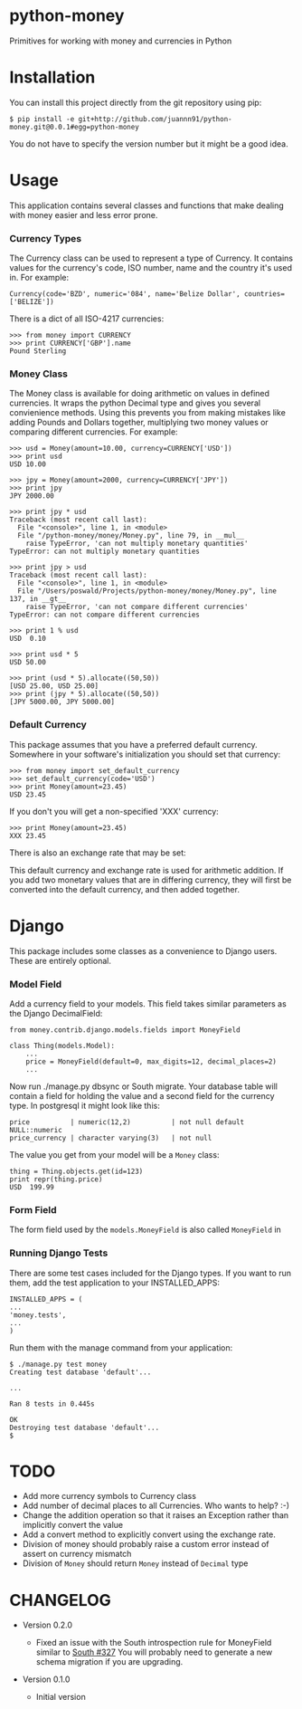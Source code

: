 python-money
============

Primitives for working with money and currencies in Python


Installation
============

You can install this project directly from the git repository using pip:

    $ pip install -e git+http://github.com/juannn91/python-money.git@0.0.1#egg=python-money

You do not have to specify the version number but it might be a good idea.

Usage
=====

This application contains several classes and functions that make dealing with
money easier and less error prone.

### Currency Types

The Currency class can be used to represent a type of Currency. It contains
values for the currency's code, ISO number, name and the country it's used in.
For example:

    Currency(code='BZD', numeric='084', name='Belize Dollar', countries=['BELIZE'])

There is a dict of all ISO-4217 currencies:

    >>> from money import CURRENCY
    >>> print CURRENCY['GBP'].name
    Pound Sterling

### Money Class

The Money class is available for doing arithmetic on values in defined
currencies. It wraps the python Decimal type and gives you several convienience
methods. Using this prevents you from making mistakes like adding Pounds and
Dollars together, multiplying two money values or comparing different
currencies. For example:

    >>> usd = Money(amount=10.00, currency=CURRENCY['USD'])
    >>> print usd
    USD 10.00

    >>> jpy = Money(amount=2000, currency=CURRENCY['JPY'])
    >>> print jpy
    JPY 2000.00

    >>> print jpy * usd
    Traceback (most recent call last):
      File "<console>", line 1, in <module>
      File "/python-money/money/Money.py", line 79, in __mul__
        raise TypeError, 'can not multiply monetary quantities'
    TypeError: can not multiply monetary quantities

    >>> print jpy > usd
    Traceback (most recent call last):
      File "<console>", line 1, in <module>
      File "/Users/poswald/Projects/python-money/money/Money.py", line 137, in __gt__
        raise TypeError, 'can not compare different currencies'
    TypeError: can not compare different currencies

    >>> print 1 % usd
    USD  0.10

    >>> print usd * 5
    USD 50.00

    >>> print (usd * 5).allocate((50,50))
    [USD 25.00, USD 25.00]
    >>> print (jpy * 5).allocate((50,50))
    [JPY 5000.00, JPY 5000.00]

### Default Currency

This package assumes that you have a preferred default currency. Somewhere in
your software's initialization you should set that currency:

    >>> from money import set_default_currency
    >>> set_default_currency(code='USD')
    >>> print Money(amount=23.45)
    USD 23.45

If you don't you will get a non-specified 'XXX' currency:

    >>> print Money(amount=23.45)
    XXX 23.45

There is also an exchange rate that may be set:

This default currency and exchange rate is used for arithmetic addition. If you
add two monetary values that are in differing currency, they will first be
converted into the default currency, and then added together.


Django
======

This package includes some classes as a convenience to Django users. These are
entirely optional.

### Model Field

Add a currency field to your models. This field takes similar parameters as
the Django DecimalField:

    from money.contrib.django.models.fields import MoneyField

    class Thing(models.Model):
        ...
        price = MoneyField(default=0, max_digits=12, decimal_places=2)
        ...

Now run ./manage.py dbsync or South migrate. Your database table will contain a
field for holding the value and a second field for the currency type. In
postgresql it might look like this:

    price          | numeric(12,2)          | not null default NULL::numeric
    price_currency | character varying(3)   | not null

The value you get from your model will be a `Money` class:

    thing = Thing.objects.get(id=123)
    print repr(thing.price)
    USD  199.99


### Form Field

The form field used by the `models.MoneyField` is also called `MoneyField` in


### Running Django Tests

There are some test cases included for the Django types. If you want to run
them, add the test application to your INSTALLED_APPS:

    INSTALLED_APPS = (
    ...
    'money.tests',
    ...
    )

Run them with the manage command from your application:

    $ ./manage.py test money
    Creating test database 'default'...

    ...

    Ran 8 tests in 0.445s

    OK
    Destroying test database 'default'...
    $



TODO
====

* Add more currency symbols to Currency class
* Add number of decimal places to all Currencies. Who wants to help? :-)
* Change the addition operation so that it raises an Exception rather
than implicitly convert the value
* Add a convert method to explicitly convert using the exchange rate.
* Division of money should probably raise a custom error instead of assert on currency mismatch
* Division of `Money` should return `Money` instead of `Decimal` type

CHANGELOG
===

* Version 0.2.0
    - Fixed an issue with the South introspection rule for MoneyField similar to [ South #327](http://south.aeracode.org/ticket/327) You will probably need to generate a new schema migration if you are upgrading.

* Version 0.1.0
    - Initial version
